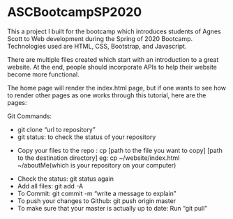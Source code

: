 # ASCBootcampSP2020
This a project I built for the bootcamp which introduces students of Agnes Scott to Web development during the Spring of 2020 Bootcamp. Technologies used are HTML, CSS, Bootstrap, and Javascript.

There are multiple files created which start with an introduction to a great website. At the end, people should incorporate APIs to help their website become more functional.

The home page will render the index.html page, but if one wants to see how to render other pages as one works through this tutorial, here are the pages:

Git Commands:

- git clone “url to repository”
- git status: to check the status of your repository
* Copy your files to the repo : cp [path to the file you want to copy] [path to the destination directory]
eg: cp ~/website/index.html  ~/aboutMe(which is your repository on your computer)
- Check the status: git status again
- Add all files: git add -A
- To Commit: git commit -m  “write a message to explain”
- To push your changes to Github: git push origin master
- To make sure that your master is actually up to date: Run “git pull”
